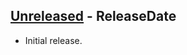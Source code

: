 <!-- next-header -->

## [Unreleased] - ReleaseDate
- Initial release.

<!-- next-url -->
[Unreleased]: https://github.com/tokio-rs/async-backtrace/compare/71f11b1ef824b01657fd833eb205bd566174f700...HEAD
